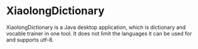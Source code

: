 # XiaolongDictionary
XiaolongDictionary is a Java desktop application, which is dictionary and vocable trainer in one tool. It does not limit the languages it can be used for and supports utf-8.
